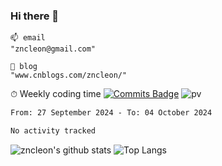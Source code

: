 ### Hi there 👋
```
📫 email
"zncleon@gmail.com"

🌱 blog
"www.cnblogs.com/zncleon/"
```

⏱ Weekly coding time
[![Commits Badge](https://badges.pufler.dev/commits/weekly/zncleon)](https://badges.pufler.dev)
![pv](https://pageview.vercel.app/?github_user=zncleon)

<!--START_SECTION:waka-->

```txt
From: 27 September 2024 - To: 04 October 2024

No activity tracked
```

<!--END_SECTION:waka-->

![zncleon's github stats](https://github-readme-stats-psi-two-44.vercel.app/api?username=zncleon&show_icons=true&line_height=24&count_private=true&theme=vue)
![Top Langs](https://github-readme-stats-psi-two-44.vercel.app/api/top-langs/?username=zncleon&layout=compact&langs_count=8&theme=vue)
